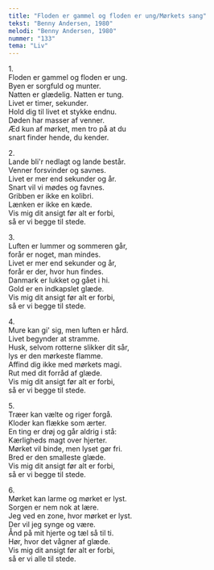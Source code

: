 ```yaml
---
title: "Floden er gammel og floden er ung/Mørkets sang"
tekst: "Benny Andersen, 1980"
melodi: "Benny Andersen, 1980"
nummer: "133"
tema: "Liv"
---
```

1\.\
Floden er gammel og floden er ung.<br>
Byen er sorgfuld og munter.<br>
Natten er glædelig. Natten er tung.<br>
Livet er timer, sekunder.<br>
Hold dig til livet et stykke endnu.<br>
Døden har masser af venner.<br>
Æd kun af mørket, men tro på at du<br>
snart finder hende, du kender.<br>

2\.\
Lande bli'r nedlagt og lande består.<br>
Venner forsvinder og savnes.<br>
Livet er mer end sekunder og år.<br>
Snart vil vi mødes og favnes.<br>
Gribben er ikke en kolibri.<br>
Lænken er ikke en kæde.<br>
Vis mig dit ansigt før alt er forbi,<br>
så er vi begge til stede.<br>

3\.\
Luften er lummer og sommeren går,<br>
forår er noget, man mindes.<br>
Livet er mer end sekunder og år,<br>
forår er der, hvor hun findes.<br>
Danmark er lukket og gået i hi.<br>
Gold er en indkapslet glæde.<br>
Vis mig dit ansigt før alt er forbi,<br>
så er vi begge til stede.<br>

4\.\
Mure kan gi' sig, men luften er hård.<br>
Livet begynder at stramme.<br>
Husk, selvom rotterne slikker dit sår,<br>
lys er den mørkeste flamme.<br>
Affind dig ikke med mørkets magi.<br>
Rut med dit forråd af glæde.<br>
Vis mig dit ansigt før alt er forbi,<br>
så er vi begge til stede.<br>

5\.\
Træer kan vælte og riger forgå.<br>
Kloder kan flække som ærter.<br>
En ting er drøj og går aldrig i stå:<br>
Kærligheds magt over hjerter.<br>
Mørket vil binde, men lyset gør fri.<br>
Bred er den smalleste glæde.<br>
Vis mig dit ansigt før alt er forbi,<br>
så er vi begge til stede.<br>

6\.\
Mørket kan larme og mørket er lyst.<br>
Sorgen er nem nok at lære.<br>
Jeg ved en zone, hvor mørket er lyst.<br>
Der vil jeg synge og være.<br>
Ånd på mit hjerte og tæl så til ti.<br>
Hør, hvor det vågner af glæde.<br>
Vis mig dit ansigt før alt er forbi,<br>
så er vi alle til stede.<br>
